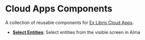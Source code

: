 # Cloud Apps Components
A collection of reusable components for [Ex Libris Cloud Apps](https://developers.exlibrisgroup.com/cloudapps/).

* **[Select Entities](https://github.com/jweisman/eca-components/tree/master/packages/select-entities)**: Select entities from the visible screen in Alma
